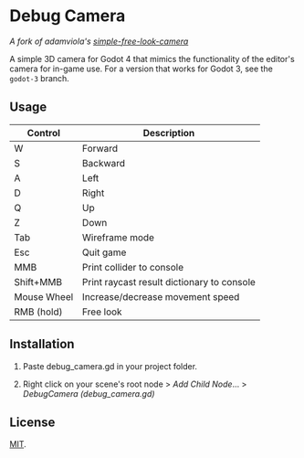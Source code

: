 # Debug Camera

*A fork of adamviola's [simple-free-look-camera](https://github.com/adamviola/simple-free-look-camera)*



A simple 3D camera for Godot 4 that mimics the functionality of the editor's camera for in-game use. For a version that works for Godot 3, see the `godot-3` branch.

## Usage

| Control     | Description                                |
| ----------- | ------------------------------------------ |
| W           | Forward                                    |
| S           | Backward                                   |
| A           | Left                                       |
| D           | Right                                      |
| Q           | Up                                         |
| Z           | Down                                       |
| Tab         | Wireframe mode                             |
| Esc         | Quit game                                  |
| MMB         | Print collider to console                  |
| Shift+MMB   | Print raycast result dictionary to console |
| Mouse Wheel | Increase/decrease movement speed           |
| RMB (hold)  | Free look                                  |



## Installation

1. Paste debug_camera.gd in your project folder.

2. Right click on your scene's root node > *Add Child Node*... > *DebugCamera (debug_camera.gd)*

## License

[MIT](https://opensource.org/licenses/MIT).


